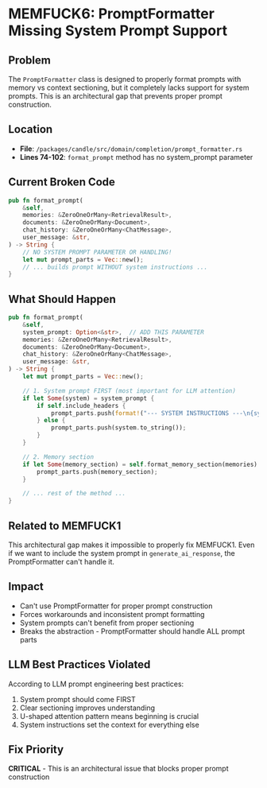 # MEMFUCK6: PromptFormatter Missing System Prompt Support

## Problem
The `PromptFormatter` class is designed to properly format prompts with memory vs context sectioning, but it completely lacks support for system prompts. This is an architectural gap that prevents proper prompt construction.

## Location
- **File**: `/packages/candle/src/domain/completion/prompt_formatter.rs`
- **Lines 74-102**: `format_prompt` method has no system_prompt parameter

## Current Broken Code
```rust
pub fn format_prompt(
    &self,
    memories: &ZeroOneOrMany<RetrievalResult>,
    documents: &ZeroOneOrMany<Document>,
    chat_history: &ZeroOneOrMany<ChatMessage>,
    user_message: &str,
) -> String {
    // NO SYSTEM PROMPT PARAMETER OR HANDLING!
    let mut prompt_parts = Vec::new();
    // ... builds prompt WITHOUT system instructions ...
}
```

## What Should Happen
```rust
pub fn format_prompt(
    &self,
    system_prompt: Option<&str>,  // ADD THIS PARAMETER
    memories: &ZeroOneOrMany<RetrievalResult>,
    documents: &ZeroOneOrMany<Document>,
    chat_history: &ZeroOneOrMany<ChatMessage>,
    user_message: &str,
) -> String {
    let mut prompt_parts = Vec::new();

    // 1. System prompt FIRST (most important for LLM attention)
    if let Some(system) = system_prompt {
        if self.include_headers {
            prompt_parts.push(format!("--- SYSTEM INSTRUCTIONS ---\n{system}"));
        } else {
            prompt_parts.push(system.to_string());
        }
    }

    // 2. Memory section
    if let Some(memory_section) = self.format_memory_section(memories) {
        prompt_parts.push(memory_section);
    }

    // ... rest of the method ...
}
```

## Related to MEMFUCK1
This architectural gap makes it impossible to properly fix MEMFUCK1. Even if we want to include the system prompt in `generate_ai_response`, the PromptFormatter can't handle it.

## Impact
- Can't use PromptFormatter for proper prompt construction
- Forces workarounds and inconsistent prompt formatting
- System prompts can't benefit from proper sectioning
- Breaks the abstraction - PromptFormatter should handle ALL prompt parts

## LLM Best Practices Violated
According to LLM prompt engineering best practices:
1. System prompt should come FIRST
2. Clear sectioning improves understanding
3. U-shaped attention pattern means beginning is crucial
4. System instructions set the context for everything else

## Fix Priority
**CRITICAL** - This is an architectural issue that blocks proper prompt construction